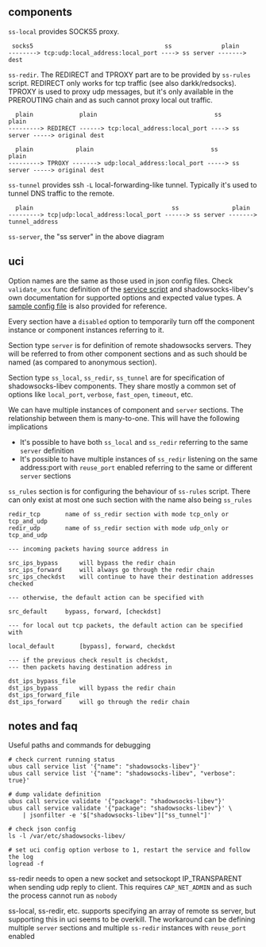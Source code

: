 ## components

`ss-local` provides SOCKS5 proxy.

	 socks5                                     ss              plain
	--------> tcp:udp:local_address:local_port ----> ss server -------> dest

`ss-redir`.  The REDIRECT and TPROXY part are to be provided by `ss-rules` script.  REDIRECT only works for tcp traffic (see also darkk/redsocks).  TPROXY is used to proxy udp messages, but it's only available in the PREROUTING chain and as such cannot proxy local out traffic.

	  plain             plain                                 ss              plain
	---------> REDIRECT ------> tcp:local_address:local_port ----> ss server -----> original dest

	  plain            plain                                 ss              plain
	---------> TPROXY -------> udp:local_address:local_port -----> ss server -----> original dest

`ss-tunnel` provides ssh `-L` local-forwarding-like tunnel.  Typically it's used to tunnel DNS traffic to the remote.

	  plain                                       ss               plain
	---------> tcp|udp:local_address:local_port ------> ss server -------> tunnel_address

`ss-server`, the "ss server" in the above diagram

## uci

Option names are the same as those used in json config files.  Check `validate_xxx` func definition of the [service script](files/shadowsocks-libev.init) and shadowsocks-libev's own documentation for supported options and expected value types.  A [sample config file](files/shadowsocks-libev.config) is also provided for reference.

Every section have a `disabled` option to temporarily turn off the component instance or component instances referring to it.

Section type `server` is for definition of remote shadowsocks servers.  They will be referred to from other component sections and as such should be named (as compared to anonymous section).

Section type `ss_local`, `ss_redir`, `ss_tunnel` are for specification of shadowsocks-libev components.  They share mostly a common set of options like `local_port`, `verbose`, `fast_open`, `timeout`, etc.

We can have multiple instances of component and `server` sections.  The relationship between them is many-to-one.  This will have the following implications

 - It's possible to have both `ss_local` and `ss_redir` referring to the same `server` definition
 - It's possible to have multiple instances of `ss_redir` listening on the same address:port with `reuse_port` enabled referring to the same or different `server` sections

`ss_rules` section is for configuring the behaviour of `ss-rules` script.  There can only exist at most one such section with the name also being `ss_rules`

	redir_tcp		name of ss_redir section with mode tcp_only or tcp_and_udp
	redir_udp		name of ss_redir section with mode udp_only or tcp_and_udp

	--- incoming packets having source address in

	src_ips_bypass		will bypass the redir chain
	src_ips_forward		will always go through the redir chain
	src_ips_checkdst	will continue to have their destination addresses checked

	--- otherwise, the default action can be specified with

	src_default		bypass, forward, [checkdst]

	--- for local out tcp packets, the default action can be specified with

	local_default		[bypass], forward, checkdst

	--- if the previous check result is checkdst,
	--- then packets having destination address in

	dst_ips_bypass_file
	dst_ips_bypass		will bypass the redir chain
	dst_ips_forward_file
	dst_ips_forward		will go through the redir chain

## notes and faq

Useful paths and commands for debugging

	# check current running status
	ubus call service list '{"name": "shadowsocks-libev"}'
	ubus call service list '{"name": "shadowsocks-libev", "verbose": true}'

	# dump validate definition
	ubus call service validate '{"package": "shadowsocks-libev"}'
	ubus call service validate '{"package": "shadowsocks-libev"}' \
		| jsonfilter -e '$["shadowsocks-libev"]["ss_tunnel"]'

	# check json config
	ls -l /var/etc/shadowsocks-libev/

	# set uci config option verbose to 1, restart the service and follow the log
	logread -f

ss-redir needs to open a new socket and setsockopt IP_TRANSPARENT when sending udp reply to client.  This requires `CAP_NET_ADMIN` and as such the process cannot run as `nobody`

ss-local, ss-redir, etc. supports specifying an array of remote ss server, but supporting this in uci seems to be overkill.  The workaround can be defining multiple `server` sections and multiple `ss-redir` instances with `reuse_port` enabled
